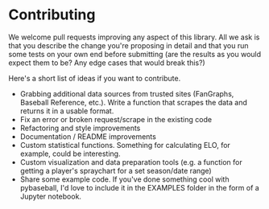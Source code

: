 # Contributing

We welcome pull requests improving any aspect of this library. All we ask is that you describe the change you're proposing in detail and that you run some tests on your own end before submitting (are the results as you would expect them to be? Any edge cases that would break this?)

Here's a short list of ideas if you want to contribute.

* Grabbing additional data sources from trusted sites (FanGraphs, Baseball Reference, etc.). Write a function that scrapes the data and returns it in a usable format.
* Fix an error or broken request/scrape in the existing code
* Refactoring and style improvements
* Documentation / README improvements
* Custom statistical functions. Something for calculating ELO, for example, could be interesting.
* Custom visualization and data preparation tools (e.g. a function for getting a player's spraychart for a set season/date range)
* Share some example code. If you've done something cool with pybaseball, I'd love to include it in the EXAMPLES folder in the form of a Jupyter notebook.
